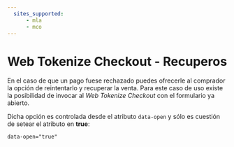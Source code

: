 ```yaml
---
  sites_supported:
      - mla
      - mco
---
```


# Web Tokenize Checkout - Recuperos

En el caso de que un pago fuese rechazado puedes ofrecerle al comprador la opción de reintentarlo y recuperar la venta. Para este caso de uso existe la posibilidad de invocar al *Web Tokenize Checkout* con el formulario ya abierto.

Dicha opción es controlada desde el atributo `data-open` y sólo es cuestión de setear el atributo en **true**:

```
data-open="true"
```
